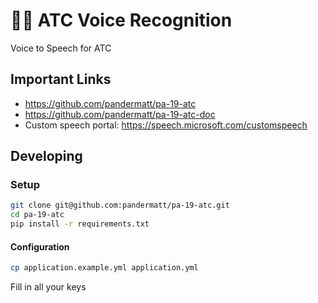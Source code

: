# 🛫💭 ATC Voice Recognition

Voice to Speech for ATC

## Important Links

- <https://github.com/pandermatt/pa-19-atc>
- <https://github.com/pandermatt/pa-19-atc-doc>
- Custom speech portal: <https://speech.microsoft.com/customspeech>


## Developing
### Setup

```bash
git clone git@github.com:pandermatt/pa-19-atc.git
cd pa-19-atc
pip install -r requirements.txt
```

#### Configuration

```bash
cp application.example.yml application.yml
```

Fill in all your keys
